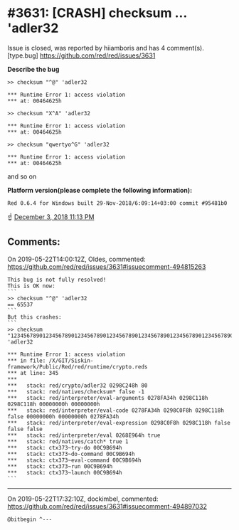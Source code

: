 
#3631: [CRASH] checksum ... 'adler32
================================================================================
Issue is closed, was reported by hiiamboris and has 4 comment(s).
[type.bug]
<https://github.com/red/red/issues/3631>

**Describe the bug**
```
>> checksum "^@" 'adler32

*** Runtime Error 1: access violation
*** at: 00464625h

>> checksum "X^A" 'adler32

*** Runtime Error 1: access violation
*** at: 00464625h

>> checksum "qwertyo^G" 'adler32

*** Runtime Error 1: access violation
*** at: 00464625h
```
and so on

**Platform version(please complete the following information):**
```
Red 0.6.4 for Windows built 29-Nov-2018/6:09:14+03:00 commit #95481b0
```

:point_up: [December 3, 2018 11:13 PM](https://gitter.im/red/bugs?at=5c058e87e827492525931ab0)


Comments:
--------------------------------------------------------------------------------

On 2019-05-22T14:00:12Z, Oldes, commented:
<https://github.com/red/red/issues/3631#issuecomment-494815263>

    This bug is not fully resolved!
    This is OK now:
    ```
    >> checksum "^@" 'adler32
    == 65537
    ```
    But this crashes:
    ```
    >> checksum "12345678901234567890123456789012345678901234567890123456789012345678901234567890" 'adler32
    
    *** Runtime Error 1: access violation
    *** in file: /X/GIT/Siskin-framework/Public/Red/red/runtime/crypto.reds
    *** at line: 345
    ***
    ***   stack: red/crypto/adler32 0298C248h 80
    ***   stack: red/natives/checksum* false -1
    ***   stack: red/interpreter/eval-arguments 0278FA34h 0298C118h 0298C118h 00000000h 00000000h
    ***   stack: red/interpreter/eval-code 0278FA34h 0298C0F8h 0298C118h false 00000000h 00000000h 0278FA34h
    ***   stack: red/interpreter/eval-expression 0298C0F8h 0298C118h false false false
    ***   stack: red/interpreter/eval 0268E964h true
    ***   stack: red/natives/catch* true 1
    ***   stack: ctx373~try-do 00C9B694h
    ***   stack: ctx373~do-command 00C9B694h
    ***   stack: ctx373~eval-command 00C9B694h
    ***   stack: ctx373~run 00C9B694h
    ***   stack: ctx373~launch 00C9B694h
    ```

--------------------------------------------------------------------------------

On 2019-05-22T17:32:10Z, dockimbel, commented:
<https://github.com/red/red/issues/3631#issuecomment-494897032>

    @bitbegin ^---

